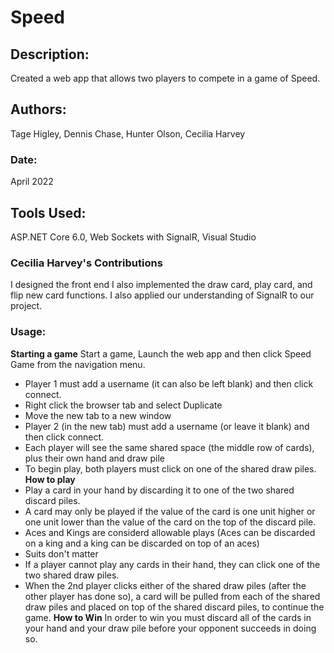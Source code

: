 # Speed
## Description: 
Created a web app that allows two players to compete in a game of Speed. 
## Authors: 
Tage Higley,
Dennis Chase,
Hunter Olson,
Cecilia Harvey
### Date: 
April 2022
## Tools Used:
ASP.NET Core 6.0,
Web Sockets with SignalR,
Visual Studio
### Cecilia Harvey's Contributions
I designed the front end
I also implemented the draw card, play card, and flip new card functions.
I also applied our understanding of SignalR to our project.
### Usage:
**Starting a game**
Start a game, Launch the web app and then click Speed Game from the navigation menu. 
- Player 1 must add a username (it can also be left blank) and then click connect.
- Right click the browser tab and select Duplicate
- Move the new tab to a new window
- Player 2 (in the new tab) must add a username (or leave it blank) and then click connect. 
- Each player will see the same shared space (the middle row of cards), plus their own hand and draw pile
- To begin play, both players must click on one of the shared draw piles. 
**How to play**
- Play a card in your hand by discarding it to one of the two shared discard piles. 
- A card may only be played if the value of the card is one unit higher or one unit lower than the value of the card on the top of the discard pile. 
- Aces and Kings are considerd allowable plays (Aces can be discarded on a king and a king can be discarded on top of an aces)
- Suits don't matter
- If a player cannot play any cards in their hand, they can click one of the two shared draw piles. 
- When the 2nd player clicks either of the shared draw piles (after the other player has done so), a card will be pulled from each of the shared draw piles and placed on top of the shared discard piles, to continue the game. 
**How to Win**
In order to win you must discard all of the cards in your hand and your draw pile before your opponent succeeds in doing so.
